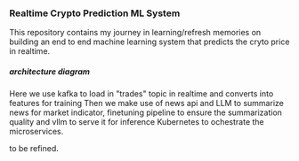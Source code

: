 ### Realtime Crypto Prediction ML System 

This repository contains my journey in learning/refresh memories on building an end to end machine learning system that predicts the cryto price in realtime. 

##### architecture diagram 

##### 
Here we use kafka to load in "trades" topic in realtime and converts into features for training
Then we make use of news api and LLM to summarize news for market indicator, finetuning pipeline to ensure the summarization quality and vllm to serve it for inference
Kubernetes to ochestrate the microservices. 

to be refined.